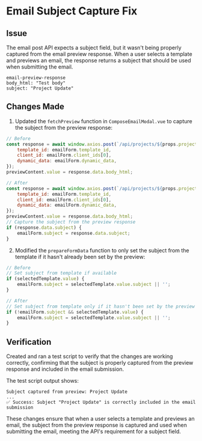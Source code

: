 # Email Subject Capture Fix

## Issue
The email post API expects a subject field, but it wasn't being properly captured from the email preview response. When a user selects a template and previews an email, the response returns a subject that should be used when submitting the email.

```
email-preview-response
body_html: "Test body"
subject: "Project Update"
```

## Changes Made

1. Updated the `fetchPreview` function in `ComposeEmailModal.vue` to capture the subject from the preview response:

```javascript
// Before
const response = await window.axios.post(`/api/projects/${props.projectId}/email-preview`, {
    template_id: emailForm.template_id,
    client_id: emailForm.client_ids[0],
    dynamic_data: emailForm.dynamic_data,
});
previewContent.value = response.data.body_html;

// After
const response = await window.axios.post(`/api/projects/${props.projectId}/email-preview`, {
    template_id: emailForm.template_id,
    client_id: emailForm.client_ids[0],
    dynamic_data: emailForm.dynamic_data,
});
previewContent.value = response.data.body_html;
// Capture the subject from the preview response
if (response.data.subject) {
    emailForm.subject = response.data.subject;
}
```

2. Modified the `prepareFormData` function to only set the subject from the template if it hasn't already been set by the preview:

```javascript
// Before
// Set subject from template if available
if (selectedTemplate.value) {
    emailForm.subject = selectedTemplate.value.subject || '';
}

// After
// Set subject from template only if it hasn't been set by the preview
if (!emailForm.subject && selectedTemplate.value) {
    emailForm.subject = selectedTemplate.value.subject || '';
}
```

## Verification

Created and ran a test script to verify that the changes are working correctly, confirming that the subject is properly captured from the preview response and included in the email submission.

The test script output shows:
```
Subject captured from preview: Project Update
...
✅ Success: Subject "Project Update" is correctly included in the email submission
```

These changes ensure that when a user selects a template and previews an email, the subject from the preview response is captured and used when submitting the email, meeting the API's requirement for a subject field.

